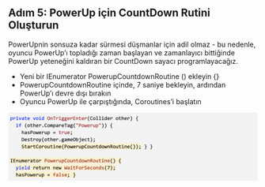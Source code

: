 ## Adım 5: PowerUp için CountDown Rutini Oluşturun
PowerUpnin sonsuza kadar sürmesi düşmanlar için adil olmaz - bu nedenle, oyuncu PowerUp’ı topladığı zaman başlayan ve zamanlayıcı bittiğinde PowerUp yeteneğini kaldıran bir CountDown sayacı programlayacağız.

- Yeni bir IEnumerator PowerupCountdownRoutine () ekleyin {}
- PowerupCountdownRoutine içinde, 7 saniye bekleyin, ardından PowerUp’ı devre dışı bırakın
- Oyuncu PowerUp ile çarpıştığında, Coroutines’i başlatın

![figures](https://raw.githubusercontent.com/Kodluyoruz/taskforce/main/unity-junior-programmer/create-countdown-routine-for-powerup/figures/CWC_B.2.4_image4.png)
